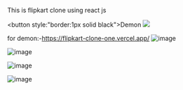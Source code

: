This is flipkart clone using react js 

<a><button style:"border:1px solid black">Demon</button></a>
<img src="https://user-images.githubusercontent.com/90319891/138674795-2dbba793-a1dc-4411-923d-258389250fea.png">

for demon:-https://flipkart-clone-one.vercel.app/
![image](https://user-images.githubusercontent.com/90319891/138674795-2dbba793-a1dc-4411-923d-258389250fea.png)

![image](https://user-images.githubusercontent.com/90319891/138674847-387a09bc-1c5c-4273-902f-ac2b889f4fbf.png)

![image](https://user-images.githubusercontent.com/90319891/138674888-ae36bbb7-ce94-4aa1-8eb2-b3b8f91915aa.png)

![image](https://user-images.githubusercontent.com/90319891/138674924-f1230228-6a77-45a0-bcde-534abe4b8f04.png)
